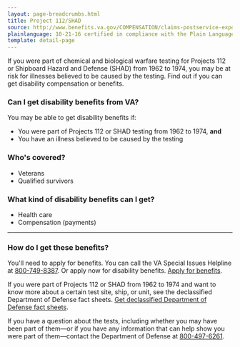 ```yaml
---
layout: page-breadcrumbs.html
title: Project 112/SHAD
source: http://www.benefits.va.gov/COMPENSATION/claims-postservice-exposures-project_112_shad.asp
plainlanguage: 10-21-16 certified in compliance with the Plain Language Act
template: detail-page
---
```


<div class="va-introtext">

If you were part of chemical and biological warfare testing for Projects 112 or Shipboard Hazard and Defense (SHAD) from 1962 to 1974, you may be at risk for illnesses believed to be caused by the testing. Find out if you can get disability compensation or benefits.

</div>


<div class="feature" markdown="1">

### Can I get disability benefits from VA?

You may be able to get disability benefits if:
- You were part of Projects 112 or SHAD testing from 1962 to 1974, **and**
- You have an illness believed to be caused by the testing

### Who's covered?

- Veterans
- Qualified survivors

</div>


### What kind of disability benefits can I get?

-	Health care
-	Compensation (payments)

-----

### How do I get these benefits?

You'll need to apply for benefits. You can call the VA Special Issues Helpline at <a href="tel:+18007498387">800-749-8387</a>. Or apply now for disability benefits. [Apply for benefits](/disability-benefits/apply/).

If you were part of Projects 112 or SHAD from 1962 to 1974 and want to know more about a certain test site, ship, or unit, see the declassified Department of Defense fact sheets. [Get declassified Department of Defense fact sheets]( http://www.health.mil/Military-Health-Topics/Health-Readiness/Environmental-Exposures/Project-112-SHAD/Fact-Sheets).

If you have a question about the tests, including whether you may have been part of them—or if you have any information that can help show you were part of them—contact the Department of Defense at <a href="tel:+18004976261">800-497-6261</a>.


